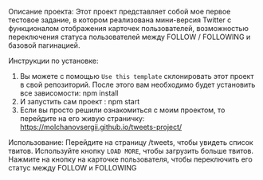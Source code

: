 Описание проекта: Этот проект представляет собой мое первое тестовое задание, в
котором реализована мини-версия Twitter с функционалом отображения карточек
пользователей, возможностью переключения статуса пользователей между FOLLOW /
FOLLOWING и базовой пагинацией.

Инструкции по установке:

1. Вы можете с помощью `Use this template` склонировать этот проект в свой
   репозиторий. После этого вам необходимо будет установить все зависомости: npm
   install
2. И запустить сам проект : npm start
3. Если вы просто решили ознакомиться с моим проектом, то перейдите на его живую
   страничку: https://molchanovsergii.github.io/tweets-project/

Использование: Перейдите на страницу /tweets, чтобы увидеть список твитов.
Используйте кнопку `LOAD MORE`, чтобы загрузить больше твитов. Нажмите на кнопку
на карточке пользователя, чтобы переключить его статус между FOLLOW и FOLLOWING
